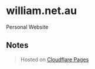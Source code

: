 # william.net.au
Personal Website

## Notes
> Hosted on [Cloudflare Pages](https://pages.cloudflare.com)
